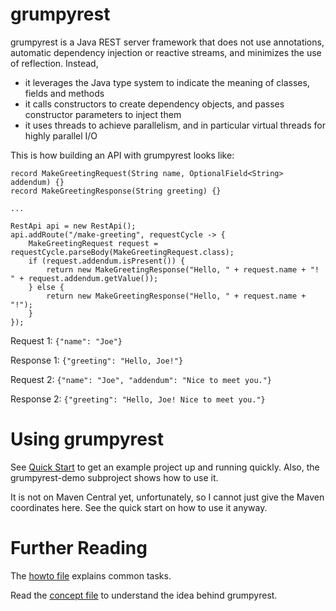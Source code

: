 # grumpyrest

grumpyrest is a Java REST server framework that does not use annotations, automatic dependency injection or reactive
streams, and minimizes the use of reflection. Instead,
* it leverages the Java type system to indicate the meaning of classes, fields and methods
* it calls constructors to create dependency objects, and passes constructor parameters to inject them
* it uses threads to achieve parallelism, and in particular virtual threads for highly parallel I/O

This is how building an API with grumpyrest looks like:

    record MakeGreetingRequest(String name, OptionalField<String> addendum) {}
    record MakeGreetingResponse(String greeting) {}
    
    ...
    
    RestApi api = new RestApi();
    api.addRoute("/make-greeting", requestCycle -> {
        MakeGreetingRequest request = requestCycle.parseBody(MakeGreetingRequest.class);
        if (request.addendum.isPresent()) {
            return new MakeGreetingResponse("Hello, " + request.name + "! " + request.addendum.getValue());
        } else {
            return new MakeGreetingResponse("Hello, " + request.name + "!");
        }
    });

Request 1: `{"name": "Joe"}`

Response 1: `{"greeting": "Hello, Joe!"}`

Request 2: `{"name": "Joe", "addendum": "Nice to meet you."}`

Response 2: `{"greeting": "Hello, Joe! Nice to meet you."}`

# Using grumpyrest

See [Quick Start](./doc/howto/quick-start.md) to get an example project up and running quickly. Also, the
grumpyrest-demo subproject shows how to use it.

It is not on Maven Central yet, unfortunately, so I cannot just give the Maven coordinates here. See the quick
start on how to use it anyway.

# Further Reading

The [howto file](./doc/howto.md) explains common tasks.

Read the [concept file](./doc/concept.md) to understand the idea behind grumpyrest.
